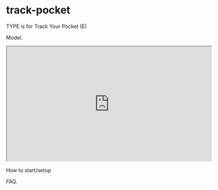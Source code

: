 # track-pocket

TYPE is for Track Your Pocket (E)

Model.
<iframe width="560" height="315" src='https://dbdiagram.io/embed/602a937580d742080a3a94ab'> </iframe>

How to start/setup

FAQ.